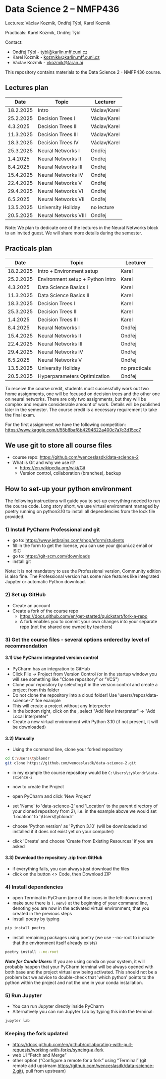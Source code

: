 # Data Science 2 – NMFP436
Lectures: Václav Kozmík, Ondřej Týbl, Karel Kozmík

Practicals: Karel Kozmík, Ondřej Týbl

Contact:
- Ondřej Týbl - tybl@karlin.mff.cuni.cz
- Karel Kozmík - kozmikk@karlin.mff.cuni.cz
- Václav Kozmík - vkozmik@taran.ai

This repository contains materials to the Data Science 2 - NMFP436 course.
## Lectures plan
| Date      | Topic                | Lecturer |
|-----------|----------------------| ------- |
| 18.2.2025 | Intro                | Václav/Karel
| 25.2.2025 | Decision Trees I     | Václav/Karel
| 4.3.2025  | Decision Trees II    | Václav/Karel
| 11.3.2025 | Decision Trees III   | Václav/Karel
| 18.3.2025 | Decision Trees IV    | Václav/Karel
| 25.3.2025 | Neural Networks I    | Ondřej
| 1.4.2025  | Neural Networks II   | Ondřej
| 8.4.2025  | Neural Networks III  | Ondřej
| 15.4.2025 | Neural Networks IV   | Ondřej
| 22.4.2025 | Neural Networks V    | Ondřej
| 29.4.2025 | Neural Networks VI   | Ondřej
| 6.5.2025  | Neural Networks VII  | Ondřej 
| 13.5.2025 | University Holiday   | no lecture
| 20.5.2025 | Neural Networks VIII | Ondřej

Note: We plan to dedicate one of the lectures in the Neural Networks block to an invited guest. We will share more details during the semester.

## Practicals plan
| Date      | Topic                            | Lecturer |
|-----------|----------------------------------| ------- |
| 18.2.2025 | Intro + Environment setup        | Karel
| 25.2.2025 | Environment setup + Python Intro | Karel
| 4.3.2025  | Data Science Basics I            | Karel
| 11.3.2025 | Data Science Basics II           | Karel
| 18.3.2025 | Decision Trees I                 | Karel
| 25.3.2025 | Decision Trees II                | Karel
| 1.4.2025  | Decision Trees III               | Karel
| 8.4.2025  | Neural Networks I                | Ondřej
| 15.4.2025 | Neural Networks II               | Ondřej
| 22.4.2025 | Neural Networks III              | Ondřej
| 29.4.2025 | Neural Networks IV               | Ondřej
| 6.5.2025  | Neural Networks V                | Ondřej 
| 13.5.2025 | University Holiday               | no practicals
| 20.5.2025 | Hyperparameters Optimization     | Ondřej

To receive the course credit, students must successfully work out two home assignments, 
one will be focused on decision trees and the other one on neural networks. 
There are only two assignments, but they will be complex and require considerable amount of work. 
Details will be published later in the semester. The course credit is a necessary requirement to take the final exam.

For the first assignment we have the following competition: https://www.kaggle.com/t/55b8baf8b4294622a400c7a7c3d15cc7

## We use git to store all course files
- course repo: https://github.com/wenceslasdk/data-science-2
- What is Git and why we use it?
  - https://en.wikipedia.org/wiki/Git
  - Version control, collaboration (branches), backup

## How to set-up your python environment

The following instructions will guide you to set-up everything needed to run the course code. Long story short, we use virtual environment managed by poetry running on python3.10 to install all dependencies from the lock file provided.

### 1) Install PyCharm Professional and git

- go to: https://www.jetbrains.com/shop/eform/students
- fill in the form to get the license, you can use your @cuni.cz email or ISIC
- go to: https://git-scm.com/downloads
- install git

Note: it is not mandatory to use the Professional version, Community edition is also fine. The Professional version has some nice features like integrated Jupyter or automatic Python download.

### 2) Set up GitHub
- Create an account 
- Create a fork of the course repo
  - https://docs.github.com/en/get-started/quickstart/fork-a-repo
  - A fork enables you to commit your own changes into your separate repo (not the shared one owned by teachers)

### 3) Get the course files - several options ordered by level of recommendation

#### 3.1) Use PyCharm integrated version control
- PyCharm has an integration to GitHub
- Click File -> Project from Version Control (or in the startup window you will see something like "Clone repository" or "VCS")
- Clone your repository by selecting it in the version control and create a project from this folder
- Do not clone the repository into a cloud folder! Use 'users/<me>/repos/data-science-2' foe example
- This will create a project without any Interpreter
- In the bottom right, click on the <No Interpreter>, select "Add New Interpreter" -> "Add Local Interpreter"
- Create a new virtual environment with Python 3.10 (if not present, it will be downloaded)

#### 3.2) Manually 
- Using the command line, clone your forked repository
```sh
cd C:\Users\tyblondr
git clone https://github.com/wenceslasdk/data-science-2.git
```
- in my example the course repository would be `C:\Users\tyblondr\data-science-2`

- now to create the Project
- open PyCharm and click 'New Project'
- set 'Name' to 'data-science-2' and 'Location' to the parent directory of your cloned repository from 2), i.e. in the example above we would set 'Location' to '\Users\tyblondr'
- choose 'Python version' as 'Python 3.10' (will be downloaded and installed if it does not exist yet on your computer)
- click 'Create' and choose 'Create from Existing Resources' if you are asked 


#### 3.3) Download the repository .zip from GitHub
- if everything fails, you can always just download the files
- click on the button <> Code, then Download ZIP


### 4) Install dependencies
- open Terminal in PyCharm (one of the icons in the left-down corner)
- make sure there is `(.venv)` at the beginning of your command line, denoting you are now in the activated virtual environment, that you created in the previous steps
- install poetry by typing
```sh
pip install poetry
```
- install remaining packages using poetry (we use --no-root to indicate that the environment itself already exists)
```sh
poetry install --no-root
```

**_Note for Conda Users:_** If you are using conda on your system, it will probably happen that your PyCharm terminal will be always opened with both base and the project virtual env being activated. This should not be a problem but we advice to    double-check that 'which python' points to the python within the project and not the one in your conda installation.

### 5) Run Jupyter
- You can run Jupyter directly inside PyCharm
- Alternatively you can run Jupyter Lab by typing this into the terminal:
```sh
jupyter lab
```

### Keeping the fork updated
  - https://docs.github.com/en/github/collaborating-with-pull-requests/working-with-forks/syncing-a-fork
  - web UI “Fetch and Merge”
  - other option (“Configure a remote for a fork” using “Terminal” (git remote add upstream https://github.com/wenceslasdk/data-science-2.git), pull from upstream)

